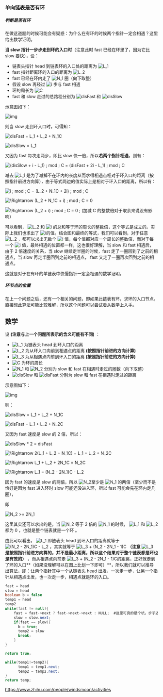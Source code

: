 ### 单向链表是否有环

##### 判断是否有环

在做这道题的时候可能会有疑惑：为什么在有环的时候两个指针一定会相遇？这里给出数学证明。

**当 slow 指针一步步走到环的入口时**（注意此时 fast 已经在环里了，因为它比 slow 要快），设：

- 链表头指针 head 到链表环的入口处的距离为 ![ L_1](https://www.zhihu.com/equation?tex=+L_1)
- fast 指针距离环的入口的距离为 ![L_2](https://www.zhihu.com/equation?tex=L_2)
- fast 已经在环内走了 ![N_1](https://www.zhihu.com/equation?tex=N_1) 圈（向下取整）
- 假设 slow 再经过 ![i](https://www.zhihu.com/equation?tex=i) 步与 fast 相遇
- 环的周长为 ![C](https://www.zhihu.com/equation?tex=C)
- fast 和 slow 走过的总路程分别为 ![disFast](https://www.zhihu.com/equation?tex=disFast) 和 ![disSlow](https://www.zhihu.com/equation?tex=disSlow)

示意图如下：

![img](https://pic2.zhimg.com/80/v2-01cd0a062ced88419809167e9d03bc69_hd.jpg)

则当 slow 走到环入口时，可得知：

![disFast = L_1 + L_2 + N_1C ](https://www.zhihu.com/equation?tex=disFast+%3D+L_1+%2B+L_2+%2B+N_1C+)

![disSlow = L_1 ](https://www.zhihu.com/equation?tex=disSlow+%3D+L_1+)

又因为 fast 每次走两步，即比 slow 快一倍，所以**若两个指针相遇**，则有：

![ (disSlow + i - L_1) \; mod \; C = (disFast + 2i - L_1) \; mod \; C ](https://www.zhihu.com/equation?tex=+%28disSlow+%2B+i+-+L_1%29+%5C%3B+mod+%5C%3B+C+%3D+%28disFast+%2B+2i+-+L_1%29+%5C%3B+mod+%5C%3B+C+)

减去 ![L_1](https://www.zhihu.com/equation?tex=L_1) 是为了减掉不在环内的长度从而求得相遇点相对于环入口的距离（按照指针前进方向算），由于等式两边的值实际上是相对于环入口的距离，所以有：

![i \; mod \; C = (L_2 + N_1C + 2i) \; mod \; C ](https://www.zhihu.com/equation?tex=i+%5C%3B+mod+%5C%3B+C+%3D+%28L_2+%2B+N_1C+%2B+2i%29+%5C%3B+mod+%5C%3B+C+)

![\Rightarrow (L_2 + N_1C + i) \; mod \; C = 0 ](https://www.zhihu.com/equation?tex=%5CRightarrow+%28L_2+%2B+N_1C+%2B+i%29+%5C%3B+mod+%5C%3B+C+%3D+0+)

![\Rightarrow (L_2 + i) \; mod \; C = 0 \; (加减 C 的整数倍对于取余来说没有影响） ](https://www.zhihu.com/equation?tex=%5CRightarrow+%28L_2+%2B+i%29+%5C%3B+mod+%5C%3B+C+%3D+0+%5C%3B+%28%E5%8A%A0%E5%87%8F+C+%E7%9A%84%E6%95%B4%E6%95%B0%E5%80%8D%E5%AF%B9%E4%BA%8E%E5%8F%96%E4%BD%99%E6%9D%A5%E8%AF%B4%E6%B2%A1%E6%9C%89%E5%BD%B1%E5%93%8D%EF%BC%89+)

可以看到， ![L_2](https://www.zhihu.com/equation?tex=L_2) 和 ![i](https://www.zhihu.com/equation?tex=i) 的总和等于环的周长的整数倍，这个等式是成立的。实际上我们也求出了 ![i](https://www.zhihu.com/equation?tex=i)的值。结合图和最终的等式，我们可以看到，对于任意 ![L_2](https://www.zhihu.com/equation?tex=L_2) ，都可以求出无数个 ![i](https://www.zhihu.com/equation?tex=i) 值，每个值都对应一个周长的整数倍，而对于每一个 ![i](https://www.zhihu.com/equation?tex=i) 值，最终相遇的位置都一样，这也很好理解，当 slow 和 fast 相遇后，由于 2 倍速度的关系，当 slow 继续走半圈的时候，fast 走了一圈回到了之前的相遇点，当 slow 再走半圈回到之前的相遇点， fast 又走了一圈再次回到之前的相遇点。

这就是对于在有环的单链表中快慢指针一定会相遇的数学证明。





##### 环节点的位置

在上一个问题之后，还有一个相关的问题，即如果此链表有环，求环的入口节点。直接想此算法可能比较难解，所以这个问题可以尝试着从数学上入手。

## 数学

设 **(注意与上一个问题所表示的含义可能有不同)** ：

- ![L_1](https://www.zhihu.com/equation?tex=L_1) 为链表头 head 到环入口的距离
- ![L_2](https://www.zhihu.com/equation?tex=L_2) 为从环入口向前到相遇点的距离 **(按照指针前进的方向计算)**
- ![L_3](https://www.zhihu.com/equation?tex=L_3) 为从相遇点向前到环入口的距离 **(按照指针前进的方向计算)**
- ![C](https://www.zhihu.com/equation?tex=C) 为环的周长
- ![N_1](https://www.zhihu.com/equation?tex=N_1) 和 ![N_2](https://www.zhihu.com/equation?tex=N_2) 分别为 slow 和 fast 在相遇时走过的圈数（向下取整）
- ![disSlow ](https://www.zhihu.com/equation?tex=disSlow+) 和 ![disFast](https://www.zhihu.com/equation?tex=disFast) 分别为 slow 和 fast 在相遇时走过的距离

示意图如下：

![img](https://pic4.zhimg.com/80/v2-8bb9a2e02ff7a573a68d064ec8ef4157_hd.jpg)

则：

![disSlow = L_1 + L_2 + N_1C](https://www.zhihu.com/equation?tex=disSlow+%3D+L_1+%2B+L_2+%2B+N_1C)

![disFast = L_1 + L_2 + N_2C ](https://www.zhihu.com/equation?tex=disFast+%3D+L_1+%2B+L_2+%2B+N_2C+)

又因为 fast 速度是 slow 的 2 倍，所以：

![disSlow * 2 = disFast ](https://www.zhihu.com/equation?tex=disSlow+%2A+2+%3D+disFast+)

![\Rightarrow 2(L_1 + L_2 + N_1C) = L_1 + L_2 + N_2C ](https://www.zhihu.com/equation?tex=%5CRightarrow+2%28L_1+%2B+L_2+%2B+N_1C%29+%3D+L_1+%2B+L_2+%2B+N_2C+)

![\Rightarrow L_1 + L_2 + 2N_1C = N_2C ](https://www.zhihu.com/equation?tex=%5CRightarrow+L_1+%2B+L_2+%2B+2N_1C+%3D+N_2C+)

![\Rightarrow L_1 = (N_2 - 2N_1)C - L_2 ](https://www.zhihu.com/equation?tex=%5CRightarrow+L_1+%3D+%28N_2+-+2N_1%29C+-+L_2+)

因为 fast 的速度是 slow 的两倍，所以 ![N_2](https://www.zhihu.com/equation?tex=N_2)至少是 ![N_1](https://www.zhihu.com/equation?tex=N_1) 的两倍（至少而不是恰好是因为 fast 进入环时 slow 可能还没进入环，所以 fast 可能会先在环内走几圈），

即

![N_2 >= 2N_1 ](https://www.zhihu.com/equation?tex=N_2+%3E%3D+2N_1+)

这里其实还可以求出的是，当 ![N_2](https://www.zhihu.com/equation?tex=N_2) 等于 2 倍的 ![N_1](https://www.zhihu.com/equation?tex=N_1) 的时候， ![L_1](https://www.zhihu.com/equation?tex=L_1) 和 ![L_2](https://www.zhihu.com/equation?tex=L_2) 都为 0 ，也就是整个链表就是一个环 。

由此可以看出， ![L_1](https://www.zhihu.com/equation?tex=L_1) 即链表头 head 到环入口的距离就等于 ![(N_2 - 2N_1)C - L_2](https://www.zhihu.com/equation?tex=%28N_2+-+2N_1%29C+-+L_2) ，其实就等于 ![L_3 + (N_2 - 2N_1 - 1)C](https://www.zhihu.com/equation?tex=L_3+%2B+%28N_2+-+2N_1+-+1%29C) **（注意** ![L_3](https://www.zhihu.com/equation?tex=L_3) **是按照指针前进方向算的，并不是最小距离，所以这个结果对于整个链表都是环也是有效的）** ，而从相遇点向前走 ![L_3 + (N_2 - 2N_1 - 1)C](https://www.zhihu.com/equation?tex=L_3+%2B+%28N_2+-+2N_1+-+1%29C)的距离，正好就走到了环的入口**（如果没理解可以在图上比划一下即可）**，所以我们就可以推导出算法，即：让两个指针其中一个从链表头 head 出发，一次走一步，让另一个指针从相遇点出发，也一次走一步，相遇点就是环的入口。



```java
fast = head
slow = head
boolean b = false
temp1 = head
temp2 
while(fast != null){
    fast = fast->next ? fast->next->next : NULL;  #这里可真的是个坑，步子迈太大了
    slow = slow.next;
    if(fast == slow){
      b = true;
      temp2 = slow
      break;  
    }
}

return true;

while(temp1!=temp2){
      temp1 = temp1.next;
      temp2 = temp2.next;
}
return temp;

```





https://www.zhihu.com/people/windsmoon/activities